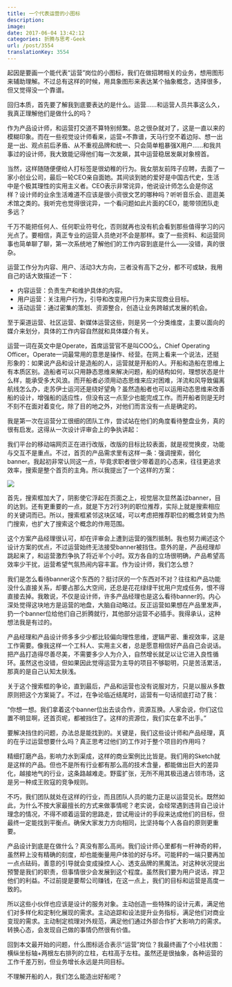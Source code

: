 ```yaml
---
title: 一个代表运营的小图标
description: 
image: 
date: 2017-06-04 13:42:12
categories: 折腾与思考-Geek
url: /post/3554
translationKey: 3554
---
```


起因是要画一个能代表“运营”岗位的小图标，我们在做招聘相关的业务，想用图形来辅助理解。不过总有这样的时候，用具象图形来表达某个抽象概念，选择很多，但又觉得没一个靠谱。

回归本质，首先要了解我到底要表达的是什么。运营……和运营人员共事这么久，我真正理解他们是做什么的吗？

作为产品设计师，和运营打交道不算特别频繁。总之很杂就对了，这是一直以来的模糊印象。而在一些视觉设计师看来，运营=不靠谱，天马行空不着边际、想一出是一出、观点前后矛盾、从不重视品牌和统一、只会简单粗暴强X用户……和我共事过的设计师，我大致能记得他们每一次发飙，其中运营稳居发飙对象榜首。

当然，这样随随便便给人打标签是很幼稚的行为。我女朋友前阵子应聘，去面了一家小创业公司，最后一轮CEO亲自面她。其间谈到她的爱好是中国古代史，生活中是个极其理性的实用主义者。CEO表示非常诧异，他说设计师怎么会是你这样？设计师的业余生活难道不应该是很小资很文艺的哪种吗？听听音乐会、逛逛美术馆之类的。我听完也觉得很诧异，一个看问题如此片面的CEO，能带领团队走多远？

千万不能把任何人、任何职业符号化，否则就再也没有机会看到那些值得学习的闪光点了。要相信，真正专业的运营人员绝对不会是那样。查了一些资料、和运营同事也简单聊了聊，第一次系统地了解他们的工作内容到底是什么——没错，真的很杂。

运营工作分为内容、用户、活动3大方向，三者没有高下之分，都不可或缺，我用自己的话大致描述一下：

- 内容运营：负责生产和维护具体的内容。
- 用户运营：关注用户行为，引导和改变用户行为来实现商业目标。
- 活动运营：通过密集的策划、资源整合，创造让业务跨越式发展的机会。

至于渠道运营、社区运营、新媒体运营这些，则是另一个分类维度，主要以面向的媒介来划分，具体的工作内容自然就和具体媒介有关。

运营一词在英文中是Operate，首席运营官不是叫COO么，Chief Operating Officer。Operate一词最常用的意思是操作、经营。在网上看来一个说法，还挺形象的：如果说产品和设计是造船的人，运营就是开船的人。开船和造船在思维上有本质区别。造船者可以只用静态思维来解决问题，船的结构如何，理想状态是什么样，能承受多大风浪。而开船者必须用动态思维来应对困难，洋流和风导致偏离航线怎么办，走苏伊士运河还是绕好望角？虽然造船者也可以运用动态思维来改善船的设计，增强船的适应性，但没有这一点至少也能完成工作。而开船者则是无时不刻不在面对着变化，除了目的地之外，对他们而言没有一点是确定的。

我是第一次在运营分工很细的团队工作，尝试站在他们的角度看待整盘业务，真的很有启发。这得从一次设计评审会上的争执讲起：

我们平台的移动端网页正在进行改版，改版的目标比较表面，就是视觉换皮，功能与交互不是重点。不过，首页的产品需求里有这样一条：强调搜索，弱化banner。我起初非常认同这一点，毕竟求职者很少带着逛的心态来，往往更追求效率，搜索是整个首页的主角。所以我提出了一个这样的方案：

![](https://cdn.victor42.work/posts/2017-05/05-30/banner.png)

首先，搜索框加大了，阴影使它浮起在页面之上，视觉层次显然盖过banner，目的达到。还有更重要的一点，就是下方2行3列的职位推荐，实际上就是搜索相应的关键词而已。所以，搜索框紧邻这块区域，可以考虑把推荐职位的概念转变为热门搜索，也扩大了搜索这个概念的作用范围。

这个方案产品经理很认可，却在评审会上遭到运营的强烈抵制。我也努力阐述这个设计方案的优点，不过运营始终无法接受banner被挡住。意外的是，产品经理却跳起来了，和运营激烈争执了将近半个小时。双方各自的立场很明确，产品希望高效率少干扰，运营希望气氛热闹内容丰富。作为设计师，我们怎么想？

我们是怎么看待banner这个东西的？挺讨厌的一个东西对不对？往往和产品功能没什么直接关系，却要占那么大空间，还总是花花绿绿干扰用户完成任务，恨不得直接去掉。我敢说，不仅是设计师，许多产品经理也是这么看待banner的。内心深处觉得这块地方是运营的地盘，大脑自动略过。反正运营如果想在产品里发声，扔一个banner位给他们自己折腾就行，其他部分运营不必插手。我得承认，这种想法我是有过的。

产品经理和产品设计师多多少少都比较偏向理性思维，逻辑严密、重视效率，这是工作需要。像我这样一个工科人、实用主义者，总是愿意相信好产品自己会说话。把产品打造得尽善尽美，不需要多少人为介入，自然增长就足以让它进入良性循环。虽然这也没错，但如果因此觉得运营为主导的项目不够聪明，只是苦活累活，那真的是自己认知太肤浅。

关于这个搜索框的争论，直到最后，产品和运营也没有说服对方，只是以服从多数原则把这个方案毙了。不过，在争论临近结尾时，运营有一句话彻底打动了我：

“你想一想。我们拿着这个banner位出去谈合作，资源互换。人家会说，你们这位置不明显啊，还首页呢，都被挡住了。这样的资源位，我们实在拿不出手。”

要解决挡住的问题，办法总是能找到的。关键是，我们这些设计师和产品经理，真的在乎过运营想要什么吗？真正思考过他们的工作对于整个项目的作用吗？

精细打磨产品，影响力水到渠成，这样的商业案例比比皆是。我们用的Sketch就是这样的产品。但也不是所有行业都有那么高的技术含量，都能做出巨大的差异化，越接地气的行业，这条路越难走。野蛮扩张，无所不用其极迅速占领市场，这是另一种成王败寇的竞争规则。

不巧，我们团队就处在这样的行业，而且团队人员的能力正是以运营见长。既然如此，为什么不按大家最擅长的方式来做事情呢？老实说，会经常遇到违背自己设计理念的情况，不得不顺着运营的思路走，尝试用设计的手段来达成他们的目标，但最终一定能找到平衡点。确保大家发力方向相同，比坚持每个人各自的原则更重要。

产品设计到底是在做什么？真没有那么高尚。我们设计师心里都有一杆神奇的秤，虽然秤上没有精确的刻度，却也能衡量用户体验的好与坏。可能秤的一端只要再加一点点砝码，善意的引导就会变成操控人心、透支品牌的黑魔法。对这种状况提出预警是我们的职责，但事情很少会发展到这个程度。虽然我们要为用户说话，捍卫他们的利益。不过前提是要帮公司赚钱，在这一点上，我们的目标和运营是高度一致的。

所以这些小伙伴也应该是设计的服务对象。主动创造一些特殊的设计元素，满足他们对多样化和定制化展现的需求。主动追踪和设法提升业务指标，满足他们对商业变现的需求。主动制定梳理对外规范，满足他们通过外部合作扩大影响力的需求。转换心态，会发现自己做的事情仍然很有价值。

回到本文最开始的问题，什么图标适合表示“运营”岗位？我最终画了个小柱状图：横纵坐标轴+两根左右排列的立柱，右柱高于左柱。虽然还是很抽象，各种运营的工作千差万别，但业务增长永远是共同目标。

不理解开船的人，我们怎么能造出好船呢？